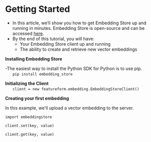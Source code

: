 # Getting Started

- In this article, we’ll show you how to get Embedding Store up and running in minutes. Embedding Store is open-source and can be accessed [here](https://github.com/featureform/embeddings).
- By the end of this tutorial, you will have:
    - Your Embedding Store client up and running
    - The ability to create and retrieve new vector embeddings

**Installing Embedding Store**

-The easiest way to install the Python SDK for Python is to use pip.
<br />
  &nbsp;&nbsp;&nbsp;&nbsp;&nbsp;&nbsp;`pip install embedding_store`

**Initializing the Client**
    <br />
    &nbsp;&nbsp;&nbsp;&nbsp;&nbsp;&nbsp;`client = new featureform.embedding.EmbeddingStoreClient()`

**Creating your first embedding**

In this example, we'll upload a vector embedding to the server.

    import embeddingstore

    client.set(key, value)

    client.get(key, value)


